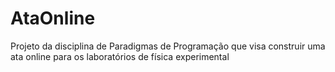 # AtaOnline
Projeto da disciplina de Paradigmas de Programação que visa construir uma ata online para os laboratórios de física experimental
